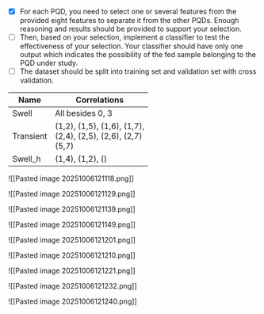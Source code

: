 
- [x] For each PQD, you need to select one or several features from the provided eight features to separate it from the other PQDs. Enough reasoning and results should be provided to support your selection.
- [ ] Then, based on your selection, implement a classifier to test the effectiveness of
your selection. Your classifier should have only one output which indicates the possibility of the fed sample belonging to the PQD under study.
- [ ] The dataset should be split into training set and validation set with cross validation.

| Name      | Correlations                                                        |
| --------- | ------------------------------------------------------------------- |
| Swell     | All besides 0, 3                                                    |
| Transient | (1,2), (1,5), (1,6), (1,7), <br>(2,4), (2,5), (2,6), (2,7)<br>(5,7) |
| Swell_h   | (1,4), (1,2), ()                                                    |


![[Pasted image 20251006121118.png]]

![[Pasted image 20251006121129.png]]

![[Pasted image 20251006121139.png]]

![[Pasted image 20251006121149.png]]

![[Pasted image 20251006121201.png]]

![[Pasted image 20251006121210.png]]

![[Pasted image 20251006121221.png]]

![[Pasted image 20251006121232.png]]

![[Pasted image 20251006121240.png]]


